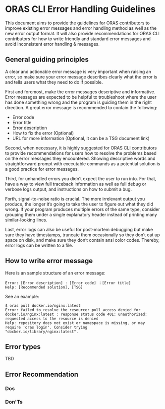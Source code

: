 # ORAS CLI Error Handling Guidelines

This document aims to provide the guidelines for ORAS contributors to improve existing error messages and error handling method as well as the new error output format. It will also provide recommendations for ORAS CLI contributors for how to write friendly and standard error messages and avoid inconsistent error handling & messages.

## General guiding principles

A clear and actionable error message is very important when raising an error, so make sure your error message describes clearly what the error is and tells users what they need to do if possible.

First and foremost, make the error messages descriptive and informative. Error messages are expected to be helpful to troubleshoot where the user has done something wrong and the program is guiding them in the right direction. A great error message is recommended to contain the following:

- Error code
- Error title
- Error description 
- How to fix the error (Optional)
- URL for more information (Optional, it can be a TSG document link)

Second, when necessary, it is highly suggested for ORAS CLI contributors to provide recommendations for users how to resolve the problems based on the error messages they encountered. Showing descriptive words and straightforward prompt with executable commands as a potential solution is a good practice for error messages.

Third, for unhandled errors you didn’t expect the user to run into. For that, have a way to view full traceback information as well as full debug or verbose logs output, and instructions on how to submit a bug.

Forth, signal-to-noise ratio is crucial. The more irrelevant output you produce, the longer it’s going to take the user to figure out what they did wrong. If your program produces multiple errors of the same type, consider grouping them under a single explanatory header instead of printing many similar-looking lines.

Last, error logs can also be useful for post-mortem debugging but make sure they have timestamps, truncate them occasionally so they don’t eat up space on disk, and make sure they don’t contain ansi color codes. Thereby, error logs can be written to a file.

## How to write error message

Here is an sample structure of an error message:

```text
Error: [Error description] : [Error code] ：[Error title]
Help: [Recommended solution], [TSG]
```

See an example:

```
$ oras pull docker.io/nginx:latest
Error: failed to resolve the resource: pull access denied for docker.io/nginx:latest : response status code 401: unauthorized: requested access to the resource is denied
Help: repository does not exist or namespace is missing, or may require 'oras login'. Consider trying "docker.io/library/nginx:latest".
```

## Error types

TBD

## Error Recommendation

### Dos

### Don'Ts